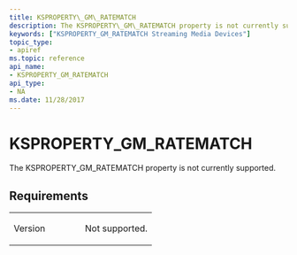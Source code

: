 ```yaml
---
title: KSPROPERTY\_GM\_RATEMATCH
description: The KSPROPERTY\_GM\_RATEMATCH property is not currently supported.
keywords: ["KSPROPERTY_GM_RATEMATCH Streaming Media Devices"]
topic_type:
- apiref
ms.topic: reference
api_name:
- KSPROPERTY_GM_RATEMATCH
api_type:
- NA
ms.date: 11/28/2017
---
```


# KSPROPERTY\_GM\_RATEMATCH


The KSPROPERTY\_GM\_RATEMATCH property is not currently supported.

## Requirements

<table>
<colgroup>
<col width="50%" />
<col width="50%" />
</colgroup>
<tbody>
<tr class="odd">
<td><p>Version</p></td>
<td><p>Not supported.</p></td>
</tr>
</tbody>
</table>

 

 






